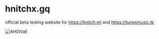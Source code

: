 # hnitchx.gq
official beta testing website for https://hnitch.ml and https://tunesmusic.tk

![AH0IVaE](https://user-images.githubusercontent.com/92138583/142522555-60457898-4014-40c5-a0f6-e499b6de4944.png)
